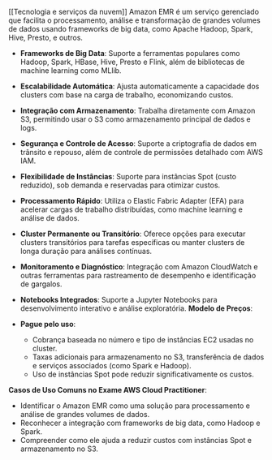 [[Tecnologia e serviços da nuvem]]
Amazon EMR é um serviço gerenciado que facilita o processamento, análise e transformação de grandes volumes de dados usando frameworks de big data, como Apache Hadoop, Spark, Hive, Presto, e outros.
- **Frameworks de Big Data**: Suporte a ferramentas populares como Hadoop, Spark, HBase, Hive, Presto e Flink, além de bibliotecas de machine learning como MLlib.
- **Escalabilidade Automática**: Ajusta automaticamente a capacidade dos clusters com base na carga de trabalho, economizando custos.
- **Integração com Armazenamento**: Trabalha diretamente com Amazon S3, permitindo usar o S3 como armazenamento principal de dados e logs.
- **Segurança e Controle de Acesso**: Suporte a criptografia de dados em trânsito e repouso, além de controle de permissões detalhado com AWS IAM.
- **Flexibilidade de Instâncias**: Suporte para instâncias Spot (custo reduzido), sob demanda e reservadas para otimizar custos.
- **Processamento Rápido**: Utiliza o Elastic Fabric Adapter (EFA) para acelerar cargas de trabalho distribuídas, como machine learning e análise de dados.
- **Cluster Permanente ou Transitório**: Oferece opções para executar clusters transitórios para tarefas específicas ou manter clusters de longa duração para análises contínuas.
- **Monitoramento e Diagnóstico**: Integração com Amazon CloudWatch e outras ferramentas para rastreamento de desempenho e identificação de gargalos.
- **Notebooks Integrados**: Suporte a Jupyter Notebooks para desenvolvimento interativo e análise exploratória.
**Modelo de Preços**:

- **Pague pelo uso**:
    - Cobrança baseada no número e tipo de instâncias EC2 usadas no cluster.
    - Taxas adicionais para armazenamento no S3, transferência de dados e serviços associados (como Spark e Hadoop).
    - Uso de instâncias Spot pode reduzir significativamente os custos.

**Casos de Uso Comuns no Exame AWS Cloud Practitioner**:

- Identificar o Amazon EMR como uma solução para processamento e análise de grandes volumes de dados.
- Reconhecer a integração com frameworks de big data, como Hadoop e Spark.
- Compreender como ele ajuda a reduzir custos com instâncias Spot e armazenamento no S3.
